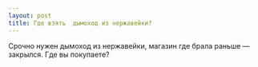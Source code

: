 ```yaml
---
layout: post 
title: Где взять  дымоход из нержавейки? 
--- 
```

Срочно нужен  дымоход из нержавейки, магазин где брала раньше — закрылся. Где вы покупаете?